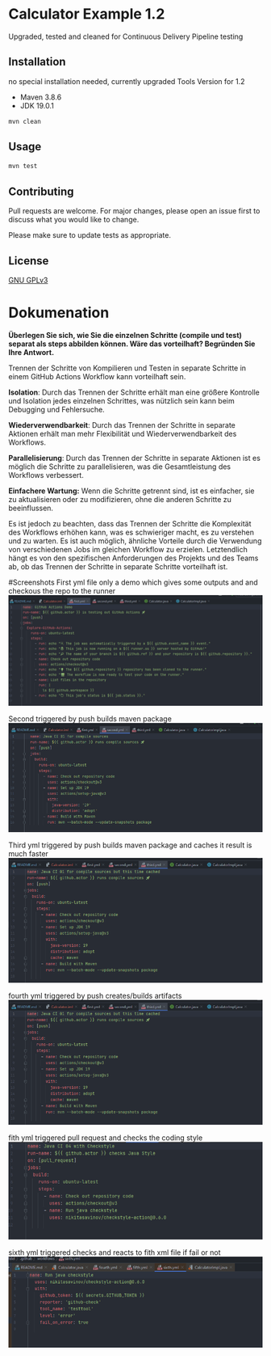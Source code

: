 # Calculator Example 1.2 

Upgraded, tested and cleaned for Continuous Delivery Pipeline testing

## Installation

no special installation needed, currently upgraded Tools Version for 1.2
- Maven 3.8.6
- JDK 19.0.1

```bash
mvn clean
```

## Usage

```bash
mvn test
```

## Contributing

Pull requests are welcome. For major changes, please open an issue first
to discuss what you would like to change.

Please make sure to update tests as appropriate.

## License

[GNU GPLv3](https://choosealicense.com/licenses/gpl-3.0/)

# Dokumenation 
**Überlegen Sie sich, wie Sie die einzelnen Schritte (compile und test) separat als
steps abbilden können. Wäre das vorteilhaft? Begründen Sie Ihre Antwort.**

Trennen der Schritte von Kompilieren und Testen in separate Schritte in einem GitHub Actions Workflow kann vorteilhaft sein.

**Isolation**: Durch das Trennen der Schritte erhält man eine größere Kontrolle und Isolation jedes 
einzelnen Schrittes, was nützlich sein kann beim Debugging und Fehlersuche.

**Wiederverwendbarkeit**: Durch das Trennen der Schritte in separate Aktionen erhält man mehr Flexibilität 
und Wiederverwendbarkeit des Workflows.

**Parallelisierung**: Durch das Trennen der Schritte in separate Aktionen ist es möglich die Schritte zu parallelisieren, 
was die Gesamtleistung des Workflows verbessert.

**Einfachere Wartung:** Wenn die Schritte getrennt sind, ist es einfacher, sie zu aktualisieren oder zu modifizieren, ohne die anderen Schritte zu beeinflussen.

Es ist jedoch zu beachten, dass das Trennen der Schritte die Komplexität des Workflows erhöhen kann, was es schwieriger macht, es zu 
verstehen und zu warten. Es ist auch möglich, ähnliche Vorteile durch die Verwendung von verschiedenen Jobs im gleichen Workflow zu erzielen. 
Letztendlich hängt es von den spezifischen Anforderungen des Projekts und des Teams ab, ob das Trennen der Schritte in separate Schritte vorteilhaft ist.

#Screenshots
First yml file only a demo which gives some outputs and and checkous the repo to the runner 
![image info](screenshots/first.png)


Second triggered by push  builds maven package
![image info](screenshots/second.png)

Third yml triggered by push builds maven package and caches it result is much faster
![image info](screenshots/third.png)

fourth yml triggered by push creates/builds artifacts
![image info](screenshots/third.png)

fith yml triggered pull request and checks the coding style
![image info](screenshots/fith.png)

sixth yml triggered checks and reacts to fith xml file if fail or not
![image info](screenshots/sixth.png)